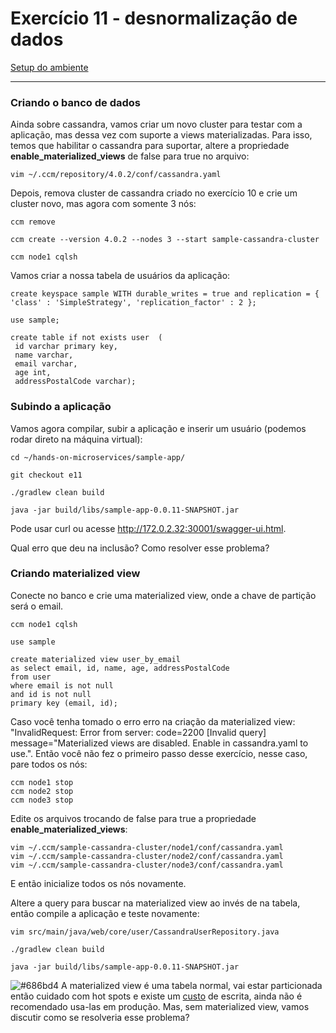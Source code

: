 # Exercício 11 - desnormalização de dados
[Setup do ambiente](https://github.com/luizroos/hands-on-microservices)

---

### Criando o banco de dados

Ainda sobre cassandra, vamos criar um novo cluster para testar com a aplicação, mas dessa vez com suporte a views materializadas. Para isso, temos que habilitar o cassandra para suportar, altere a propriedade **enable_materialized_views** de false para true no arquivo:

```console
vim ~/.ccm/repository/4.0.2/conf/cassandra.yaml
```

Depois, remova cluster de cassandra criado no exercício 10 e crie um cluster novo, mas agora com somente 3 nós:

```console
ccm remove

ccm create --version 4.0.2 --nodes 3 --start sample-cassandra-cluster

ccm node1 cqlsh
```

Vamos criar a nossa tabela de usuários da aplicação:

```cql
create keyspace sample WITH durable_writes = true and replication = { 'class' : 'SimpleStrategy', 'replication_factor' : 2 };

use sample;

create table if not exists user  (
 id varchar primary key,
 name varchar,
 email varchar,
 age int,
 addressPostalCode varchar);
```

### Subindo a aplicação

Vamos agora compilar, subir a aplicação e inserir um usuário (podemos rodar direto na máquina virtual):

```console
cd ~/hands-on-microservices/sample-app/

git checkout e11

./gradlew clean build

java -jar build/libs/sample-app-0.0.11-SNAPSHOT.jar
```

Pode usar curl ou acesse http://172.0.2.32:30001/swagger-ui.html.

Qual erro que deu na inclusão? Como resolver esse problema?

### Criando materialized view

Conecte no banco e crie uma materialized view, onde a chave de partição será o email.

```console
ccm node1 cqlsh
```

```cql
use sample

create materialized view user_by_email 
as select email, id, name, age, addressPostalCode
from user 
where email is not null
and id is not null
primary key (email, id);
```

Caso você tenha tomado o erro erro na criação da materialized view: "InvalidRequest: Error from server: code=2200 [Invalid query] message="Materialized views are disabled. Enable in cassandra.yaml to use.". Então você não fez o primeiro passo desse exercício, nesse caso, pare todos os nós:

```console
ccm node1 stop
ccm node2 stop
ccm node3 stop
```

Edite os arquivos trocando de false para true a propriedade **enable_materialized_views**:

```console
vim ~/.ccm/sample-cassandra-cluster/node1/conf/cassandra.yaml
vim ~/.ccm/sample-cassandra-cluster/node2/conf/cassandra.yaml
vim ~/.ccm/sample-cassandra-cluster/node3/conf/cassandra.yaml
```

E então inicialize todos os nós novamente.

Altere a query para buscar na materialized view ao invés de na tabela, então compile a aplicação e teste novamente:

```console
vim src/main/java/web/core/user/CassandraUserRepository.java

./gradlew clean build

java -jar build/libs/sample-app-0.0.11-SNAPSHOT.jar
```

![#686bd4](https://via.placeholder.com/10/686bd4?text=+) A materialized view é uma tabela normal, vai estar particionada então cuidado com hot spots e existe um [custo](https://www.datastax.com/blog/materialized-view-performance-cassandra-3x) de escrita, ainda não é recomendado usa-las em produção. Mas, sem materialized view, vamos discutir como se resolveria esse problema?
